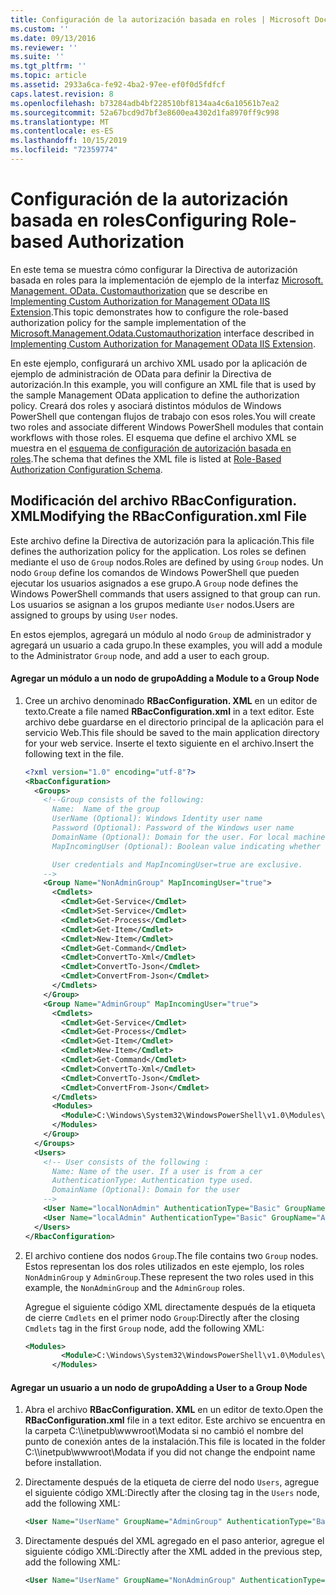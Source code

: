 ```yaml
---
title: Configuración de la autorización basada en roles | Microsoft Docs
ms.custom: ''
ms.date: 09/13/2016
ms.reviewer: ''
ms.suite: ''
ms.tgt_pltfrm: ''
ms.topic: article
ms.assetid: 2933a6ca-fe92-4ba2-97ee-ef0f0d5fdfcf
caps.latest.revision: 8
ms.openlocfilehash: b73284adb4bf228510bf8134aa4c6a10561b7ea2
ms.sourcegitcommit: 52a67bcd9d7bf3e8600ea4302d1fa8970ff9c998
ms.translationtype: MT
ms.contentlocale: es-ES
ms.lasthandoff: 10/15/2019
ms.locfileid: "72359774"
---
```

# <a name="configuring-role-based-authorization"></a><span data-ttu-id="a2a7f-102">Configuración de la autorización basada en roles</span><span class="sxs-lookup"><span data-stu-id="a2a7f-102">Configuring Role-based Authorization</span></span>

<span data-ttu-id="a2a7f-103">En este tema se muestra cómo configurar la Directiva de autorización basada en roles para la implementación de ejemplo de la interfaz [Microsoft. Management. OData. Customauthorization](/dotnet/api/Microsoft.Management.Odata.CustomAuthorization) que se describe en [Implementing Custom Authorization for Management OData IIS Extension](./implementing-custom-authorization-for-a-management-odata-web-service.md).</span><span class="sxs-lookup"><span data-stu-id="a2a7f-103">This topic demonstrates how to configure the role-based authorization policy for the sample implementation of the [Microsoft.Management.Odata.Customauthorization](/dotnet/api/Microsoft.Management.Odata.CustomAuthorization) interface described in [Implementing Custom Authorization for Management OData IIS Extension](./implementing-custom-authorization-for-a-management-odata-web-service.md).</span></span>

<span data-ttu-id="a2a7f-104">En este ejemplo, configurará un archivo XML usado por la aplicación de ejemplo de administración de OData para definir la Directiva de autorización.</span><span class="sxs-lookup"><span data-stu-id="a2a7f-104">In this example, you will configure an XML file that is used by the sample Management OData application to define the authorization policy.</span></span> <span data-ttu-id="a2a7f-105">Creará dos roles y asociará distintos módulos de Windows PowerShell que contengan flujos de trabajo con esos roles.</span><span class="sxs-lookup"><span data-stu-id="a2a7f-105">You will create two roles and associate different Windows PowerShell modules that contain workflows with those roles.</span></span> <span data-ttu-id="a2a7f-106">El esquema que define el archivo XML se muestra en el [esquema de configuración de autorización basada en roles](./role-based-authorization-configuration-schema.md).</span><span class="sxs-lookup"><span data-stu-id="a2a7f-106">The schema that defines the XML file is listed at [Role-Based Authorization Configuration Schema](./role-based-authorization-configuration-schema.md).</span></span>

## <a name="modifying-the-rbacconfigurationxml-file"></a><span data-ttu-id="a2a7f-107">Modificación del archivo RBacConfiguration. XML</span><span class="sxs-lookup"><span data-stu-id="a2a7f-107">Modifying the RBacConfiguration.xml File</span></span>

<span data-ttu-id="a2a7f-108">Este archivo define la Directiva de autorización para la aplicación.</span><span class="sxs-lookup"><span data-stu-id="a2a7f-108">This file defines the authorization policy for the application.</span></span> <span data-ttu-id="a2a7f-109">Los roles se definen mediante el uso de `Group` nodos.</span><span class="sxs-lookup"><span data-stu-id="a2a7f-109">Roles are defined by using `Group` nodes.</span></span> <span data-ttu-id="a2a7f-110">Un nodo `Group` define los comandos de Windows PowerShell que pueden ejecutar los usuarios asignados a ese grupo.</span><span class="sxs-lookup"><span data-stu-id="a2a7f-110">A `Group` node defines the Windows PowerShell commands that users assigned to that group can run.</span></span> <span data-ttu-id="a2a7f-111">Los usuarios se asignan a los grupos mediante `User` nodos.</span><span class="sxs-lookup"><span data-stu-id="a2a7f-111">Users are assigned to groups by using `User` nodes.</span></span>

<span data-ttu-id="a2a7f-112">En estos ejemplos, agregará un módulo al nodo `Group` de administrador y agregará un usuario a cada grupo.</span><span class="sxs-lookup"><span data-stu-id="a2a7f-112">In these examples, you will add a module to the Administrator `Group` node, and add a user to each group.</span></span>

#### <a name="adding-a-module-to-a-group-node"></a><span data-ttu-id="a2a7f-113">Agregar un módulo a un nodo de grupo</span><span class="sxs-lookup"><span data-stu-id="a2a7f-113">Adding a Module to a Group Node</span></span>

1. <span data-ttu-id="a2a7f-114">Cree un archivo denominado **RBacConfiguration. XML** en un editor de texto.</span><span class="sxs-lookup"><span data-stu-id="a2a7f-114">Create a file named **RBacConfiguration.xml** in a text editor.</span></span> <span data-ttu-id="a2a7f-115">Este archivo debe guardarse en el directorio principal de la aplicación para el servicio Web.</span><span class="sxs-lookup"><span data-stu-id="a2a7f-115">This file should be saved to the main application directory for your web service.</span></span> <span data-ttu-id="a2a7f-116">Inserte el texto siguiente en el archivo.</span><span class="sxs-lookup"><span data-stu-id="a2a7f-116">Insert the following text in the file.</span></span>

   ```xml
   <?xml version="1.0" encoding="utf-8"?>
   <RbacConfiguration>
     <Groups>
       <!--Group consists of the following:
         Name:  Name of the group
         UserName (Optional): Windows Identity user name
         Password (Optional): Password of the Windows user name
         DomainName (Optional): Domain for the user. For local machine account either do not include them or give the machine name. Do not give empty string
         MapIncomingUser (Optional): Boolean value indicating whether to execute cmdlet in the context of network client.

         User credentials and MapIncomingUser=true are exclusive.
       -->
       <Group Name="NonAdminGroup" MapIncomingUser="true">
         <Cmdlets>
           <Cmdlet>Get-Service</Cmdlet>
           <Cmdlet>Set-Service</Cmdlet>
           <Cmdlet>Get-Process</Cmdlet>
           <Cmdlet>Get-Item</Cmdlet>
           <Cmdlet>New-Item</Cmdlet>
           <Cmdlet>Get-Command</Cmdlet>
           <Cmdlet>ConvertTo-Xml</Cmdlet>
           <Cmdlet>ConvertTo-Json</Cmdlet>
           <Cmdlet>ConvertFrom-Json</Cmdlet>
         </Cmdlets>
       </Group>
       <Group Name="AdminGroup" MapIncomingUser="true">
         <Cmdlets>
           <Cmdlet>Get-Service</Cmdlet>
           <Cmdlet>Get-Process</Cmdlet>
           <Cmdlet>Get-Item</Cmdlet>
           <Cmdlet>New-Item</Cmdlet>
           <Cmdlet>Get-Command</Cmdlet>
           <Cmdlet>ConvertTo-Xml</Cmdlet>
           <Cmdlet>ConvertTo-Json</Cmdlet>
           <Cmdlet>ConvertFrom-Json</Cmdlet>
         </Cmdlets>
         <Modules>
           <Module>C:\Windows\System32\WindowsPowerShell\v1.0\Modules\ServerManager\ServerManager.psd1</Module>
         </Modules>
       </Group>
     </Groups>
     <Users>
       <!-- User consists of the following :
         Name: Name of the user. If a user is from a cer
         AuthenticationType: Authentication type used.
         DomainName (Optional): Domain for the user
       -->
       <User Name="localNonAdmin" AuthenticationType="Basic" GroupName="NonAdminGroup" />
       <User Name="localAdmin" AuthenticationType="Basic" GroupName="AdminGroup" />
     </Users>
   </RbacConfiguration>
   ```

2. <span data-ttu-id="a2a7f-117">El archivo contiene dos nodos `Group`.</span><span class="sxs-lookup"><span data-stu-id="a2a7f-117">The file contains two `Group` nodes.</span></span> <span data-ttu-id="a2a7f-118">Estos representan los dos roles utilizados en este ejemplo, los roles `NonAdminGroup` y `AdminGroup`.</span><span class="sxs-lookup"><span data-stu-id="a2a7f-118">These represent the two roles used in this example, the `NonAdminGroup` and the `AdminGroup` roles.</span></span>

   <span data-ttu-id="a2a7f-119">Agregue el siguiente código XML directamente después de la etiqueta de cierre `Cmdlets` en el primer nodo `Group`:</span><span class="sxs-lookup"><span data-stu-id="a2a7f-119">Directly after the closing `Cmdlets` tag in the first `Group` node, add the following XML:</span></span>

   ```xml
   <Modules>
           <Module>C:\Windows\System32\WindowsPowerShell\v1.0\Modules\ServerManager\ServerManager.psd1</Module>
         </Modules>
   ```

#### <a name="adding-a-user-to-a-group-node"></a><span data-ttu-id="a2a7f-120">Agregar un usuario a un nodo de grupo</span><span class="sxs-lookup"><span data-stu-id="a2a7f-120">Adding a User to a Group Node</span></span>

1. <span data-ttu-id="a2a7f-121">Abra el archivo **RBacConfiguration. XML** en un editor de texto.</span><span class="sxs-lookup"><span data-stu-id="a2a7f-121">Open the **RBacConfiguration.xml** file in a text editor.</span></span> <span data-ttu-id="a2a7f-122">Este archivo se encuentra en la carpeta C:\\\inetpub\wwwroot\Modata si no cambió el nombre del punto de conexión antes de la instalación.</span><span class="sxs-lookup"><span data-stu-id="a2a7f-122">This file is located in the folder C:\\\inetpub\wwwroot\Modata  if you did not change the endpoint name before installation.</span></span>

2. <span data-ttu-id="a2a7f-123">Directamente después de la etiqueta de cierre del nodo `Users`, agregue el siguiente código XML:</span><span class="sxs-lookup"><span data-stu-id="a2a7f-123">Directly after the closing tag in the `Users` node, add the following XML:</span></span>

   ```xml
   <User Name="UserName" GroupName="AdminGroup" AuthenticationType="Basic" DomainName="DomainName"/>
   ```

3. <span data-ttu-id="a2a7f-124">Directamente después del XML agregado en el paso anterior, agregue el siguiente código XML:</span><span class="sxs-lookup"><span data-stu-id="a2a7f-124">Directly after the XML added in the previous step, add the following XML:</span></span>

   ```xml
   <User Name="UserName" GroupName="NonAdminGroup" AuthenticationType="Basic" DomainName="DomainName"/>
   ```